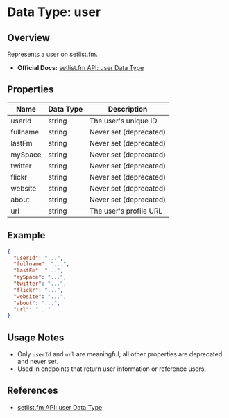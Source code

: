 # Data Type: user

## Overview

Represents a user on setlist.fm.

- **Official Docs:** [setlist.fm API: user Data Type](https://api.setlist.fm/docs/1.0/json_User.html)

## Properties

| Name     | Data Type | Description                |
|----------|-----------|----------------------------|
| userId   | string    | The user's unique ID       |
| fullname | string    | Never set (deprecated)     |
| lastFm   | string    | Never set (deprecated)     |
| mySpace  | string    | Never set (deprecated)     |
| twitter  | string    | Never set (deprecated)     |
| flickr   | string    | Never set (deprecated)     |
| website  | string    | Never set (deprecated)     |
| about    | string    | Never set (deprecated)     |
| url      | string    | The user's profile URL     |

## Example

```json
{
  "userId": "...",
  "fullname": "...",
  "lastFm": "...",
  "mySpace": "...",
  "twitter": "...",
  "flickr": "...",
  "website": "...",
  "about": "...",
  "url": "..."
}
```

## Usage Notes

- Only `userId` and `url` are meaningful; all other properties are deprecated and never set.
- Used in endpoints that return user information or reference users.

## References
- [setlist.fm API: user Data Type](https://api.setlist.fm/docs/1.0/json_User.html) 